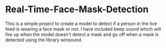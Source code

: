 # Real-Time-Face-Mask-Detection
This is a simple project to create a model to detect if a person in the live feed is wearing a face mask or not.
I have included beep sound which will fire up when the model doesn't detect a mask and go off when a mask is detected using the library winsound. 
